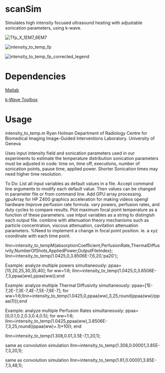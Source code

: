 # scanSim
Simulates high intensity focused ultrasound heating with adjustable sonication parameters, using k-wave.

![Tfp_X_1EM7_6EM7](https://user-images.githubusercontent.com/53169576/121063612-d8390680-c7c6-11eb-9320-47be8dd3aaf1.png)

![intensity_to_temp_fp](https://user-images.githubusercontent.com/53169576/121063652-e2f39b80-c7c6-11eb-8c0b-402c05db7921.png)

![intensity_to_temp_fp_corrected_legend](https://user-images.githubusercontent.com/53169576/121063705-f272e480-c7c6-11eb-90c3-0bbcac380410.png)


# Dependencies

[Matlab](https://fr.mathworks.com/products/matlab.html)

[k-Wave Toolbox](http://www.k-wave.org/)

# Usage
intensity_to_temp.m
Ryan Holman
Department of Radiology
Centre for Biomedical Imaging
Image-Guided Interventions Laboratory.
University of Geneva

Uses input intensity field and sonication parameters used in our experiments to estimate the temperature distribution
sonication parameters must be adjusted in code:
    time on, time off, executions, number of sonication points, pause
    time, applied power.
Shorter Sonication times may need higher time resolution.
    
To Do:
List all input variables as default values in a file.
    Accept command line arguments to modify each default value.
    Then values can be changed in parameter file or from command line.
Add GPU array processing.
    gpuArray for HP Z400
graphics acceleration for making videos
    opengl hardware
Improve perfusion rate formula.
vary powers, perfusion rates, and duty cycles to compare results.
    Plot maximum focal point temperature as a function of these
    parameters.
use intput variables as a string to distingish each output file.
combine with attenuation theory mechanisms such as particle concentration,
    viscous attenuation, cavitation attenuation parameters.
%Need to implement a change in focal point position.  ie. a xyz coordinate
with each time point.


IInn=intensity_to_tempM(absorptionCoefficient,PerfusionRate,ThermalDiffusivity,NumberOfShots,AppliedPower,OutputFileIndex);
IInn=intensity_to_temp(1.0425,0,3.8506E-7,6,20,'pa20');

Example:  analyze multiple powers simultaneously:
ppaa=[15,20,25,30,35,40];
for ww=1:6; IInn=intensity_to_temp(1.0425,0,3.8506E-7,3,ppaa(ww),ppaa(ww));end

Example:  analyze multiple Thermal Diffusivity simultaneously:
ppaa=[1E-7,2E-7,3E-7,4E-7,5E-7,6E-7];
for ww=1:6;IInn=intensity_to_temp(1.0425,0,ppaa(ww),3,25,round(ppaa(ww)/ppaa(1)));end

Example:  analyze multiple Perfusion Rates simultaneously:
ppaa=[0,0.1,0.2,0.3,0.4,0.5];
for ww=1:6;
    IInn=intensity_to_temp(1.0425,ppaa(ww),3.8506E-7,3,25,round((ppaa(ww)+.1)*10));
end

IInn=intensity_to_temp(1.308,0.01,3.5E-7,1,20,1); 

same as convolution simulation
IInn=intensity_to_temp(1.308,0.00001,3.85E-7,3,20,1); 

same as convolution simulation
IInn=intensity_to_temp(1.61,0.00001,3.85E-7,3,48,1); 

